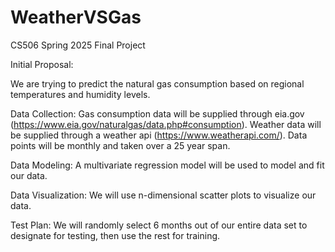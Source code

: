 # WeatherVSGas
CS506 Spring 2025 Final Project

Initial Proposal: 

We are trying to predict the natural gas consumption based on 
regional temperatures and humidity levels. 

Data Collection: Gas consumption data will be supplied
through eia.gov (https://www.eia.gov/naturalgas/data.php#consumption).
Weather data will be supplied through a weather api
(https://www.weatherapi.com/). Data points will be monthly and 
taken over a 25 year span. 

Data Modeling: A multivariate regression model will be used
to model and fit our data. 

Data Visualization: We will use n-dimensional scatter plots
to visualize our data. 

Test Plan: We will randomly select 6 months out of our 
entire data set to designate for testing, then use the rest
for training. 